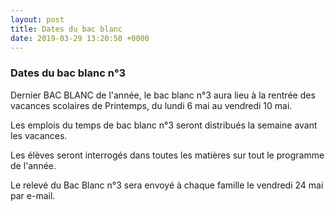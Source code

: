 ```yaml
---
layout: post
title: Dates du bac blanc
date: 2019-03-29 13:20:50 +0000
---
```


### Dates du bac blanc n°3

Dernier BAC BLANC de l'année, le bac blanc n°3 aura lieu à la rentrée des vacances scolaires de Printemps, du lundi 6 mai au vendredi 10 mai.

Les emplois du temps de bac blanc n°3 seront distribués la semaine avant les vacances.

Les élèves seront interrogés dans toutes les matières sur tout le programme de l'année.

Le relevé du Bac Blanc n°3 sera envoyé à chaque famille le vendredi 24 mai par e-mail.

